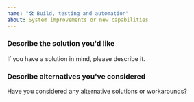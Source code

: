 ```yaml
---
name: "🛠️ Build, testing and automation"
about: System improvements or new capabilities
---
```


<!-- ✍️ Provide a clear and concise description of the problem or missing capability -->

### Describe the solution you'd like

<!-- ✍️ -->
If you have a solution in mind, please describe it.

### Describe alternatives you've considered

<!-- ✍️ -->
Have you considered any alternative solutions or workarounds?
